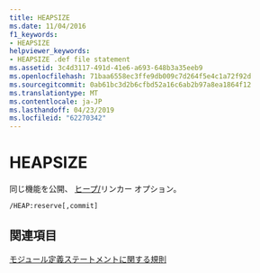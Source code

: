 ```yaml
---
title: HEAPSIZE
ms.date: 11/04/2016
f1_keywords:
- HEAPSIZE
helpviewer_keywords:
- HEAPSIZE .def file statement
ms.assetid: 3c4d3117-491d-41e6-a693-648b3a35eeb9
ms.openlocfilehash: 71baa6558ec3ffe9db009c7d264f5e4c1a72f92d
ms.sourcegitcommit: 0ab61bc3d2b6cfbd52a16c6ab2b97a8ea1864f12
ms.translationtype: MT
ms.contentlocale: ja-JP
ms.lasthandoff: 04/23/2019
ms.locfileid: "62270342"
---
```

# <a name="heapsize"></a>HEAPSIZE

同じ機能を公開、 [ヒープ/](heap-set-heap-size.md)リンカー オプション。

```
/HEAP:reserve[,commit]
```

## <a name="see-also"></a>関連項目

[モジュール定義ステートメントに関する規則](rules-for-module-definition-statements.md)
